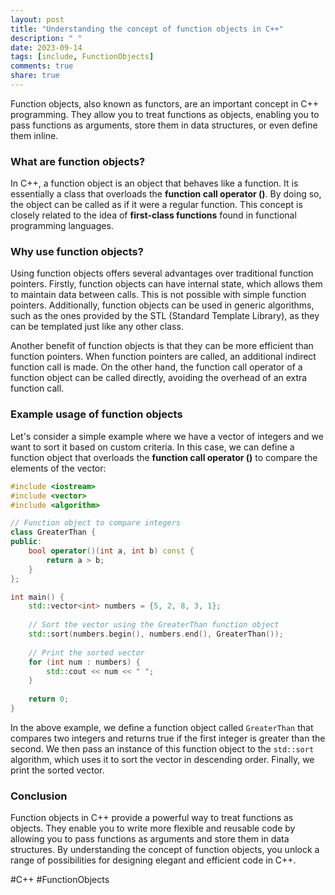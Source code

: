 ```yaml
---
layout: post
title: "Understanding the concept of function objects in C++"
description: " "
date: 2023-09-14
tags: [include, FunctionObjects]
comments: true
share: true
---
```


Function objects, also known as functors, are an important concept in C++ programming. They allow you to treat functions as objects, enabling you to pass functions as arguments, store them in data structures, or even define them inline.

### What are function objects?

In C++, a function object is an object that behaves like a function. It is essentially a class that overloads the **function call operator ()**. By doing so, the object can be called as if it were a regular function. This concept is closely related to the idea of **first-class functions** found in functional programming languages.

### Why use function objects?

Using function objects offers several advantages over traditional function pointers. Firstly, function objects can have internal state, which allows them to maintain data between calls. This is not possible with simple function pointers. Additionally, function objects can be used in generic algorithms, such as the ones provided by the STL (Standard Template Library), as they can be templated just like any other class.

Another benefit of function objects is that they can be more efficient than function pointers. When function pointers are called, an additional indirect function call is made. On the other hand, the function call operator of a function object can be called directly, avoiding the overhead of an extra function call.

### Example usage of function objects

Let's consider a simple example where we have a vector of integers and we want to sort it based on custom criteria. In this case, we can define a function object that overloads the **function call operator ()** to compare the elements of the vector:

```cpp
#include <iostream>
#include <vector>
#include <algorithm>

// Function object to compare integers
class GreaterThan {
public:
    bool operator()(int a, int b) const {
        return a > b;
    }
};

int main() {
    std::vector<int> numbers = {5, 2, 8, 3, 1};
    
    // Sort the vector using the GreaterThan function object
    std::sort(numbers.begin(), numbers.end(), GreaterThan());
    
    // Print the sorted vector
    for (int num : numbers) {
        std::cout << num << " ";
    }
    
    return 0;
}
```

In the above example, we define a function object called `GreaterThan` that compares two integers and returns true if the first integer is greater than the second. We then pass an instance of this function object to the `std::sort` algorithm, which uses it to sort the vector in descending order. Finally, we print the sorted vector.

### Conclusion

Function objects in C++ provide a powerful way to treat functions as objects. They enable you to write more flexible and reusable code by allowing you to pass functions as arguments and store them in data structures. By understanding the concept of function objects, you unlock a range of possibilities for designing elegant and efficient code in C++.

\#C++ \#FunctionObjects
